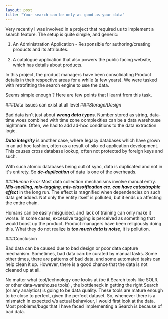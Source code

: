 ```yaml
--- 
layout: post
title: "Your search can be only as good as your data"
---
```


Very recently I was involved in a project that required us to implement a search feature. The setup is quite simple, and generic:

1) An Administration Application - Responsible for authoring/creating products and its attributes.

2) A catalogue application that also powers the public facing website, which has details about products.

In this project, the product managers have been consolidating Product details in their respective areas for a while (a few years). We were tasked with retrofitting the search engine to use the data.

Seems simple enough ? Here are few points that I learnt from this task.

###Data issues can exist at all level
###*Storage/Design*

Bad data isn't just about ***wrong data types***. Number stored as string, data-time woes combined with time zone complexities can be a data warehouse nightmare. Often, we had to add ad-hoc conditions to the data extraction logic.

***Data integrity*** is another case, where legacy databases which have grown in an ad-hoc fashion, often as a result of silo-ed application development. This causes cross database lookup, often not protected by foreign keys and such. 

With such atomic databases being out of sync, data is duplicated and not in it's entirety. So ***de-duplication*** of data is one of the overheads. 

###*Human Error*
Most data collection mechanisms involve manual entry. ***Mis-spelling, mis-tagging, mis-classification etc. can have catastrophic effect*** in the long run. The effect is magnified when dependencies on such data get added. Not only the entity itself is polluted, but it ends up affecting the entire chain.

Humans can be easily misguided, and lack of training can only make it worse. In some cases, excessive tagging is perceived as something that would boost up the product. Product managers have been religiously doing this. What they do not realize is ***too much data is noise***, it is pollution.

###Conclusion

Bad data can be caused due to bad design or poor data capture mechanism. Sometimes, bad data can be curated by manual tasks. Some other times, there are patterns of bad data, and some automated tasks can help clean it up. However, there is a good chance that the data is not cleaned up at all. 

No matter what tool/technology one looks at (be it Search tools like SOLR, or other data-warehouse tools) , the bottleneck in getting the right Search (or any analytics) is going to be data quality. These tools are mature enough to be close to perfect, given the perfect dataset. So, whenever there is a mismatch in expected v/s actual behaviour, I would first look at the data. Most problems/bugs that I have faced implementing a Search is because of bad data.
